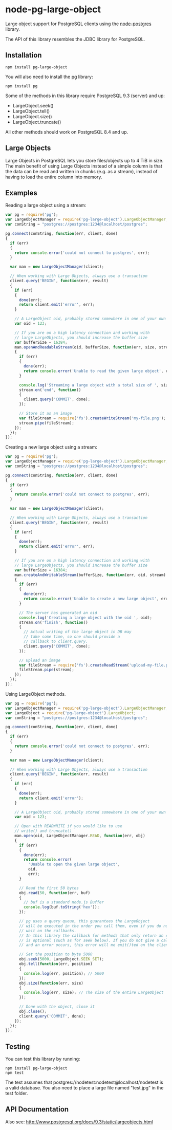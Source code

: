 node-pg-large-object
====================
Large object support for PostgreSQL clients using the [node-postgres](https://www.npmjs.org/package/pg) library.

The API of this library resembles the JDBC library for PostgreSQL.

Installation
------------

```
npm install pg-large-object
```

You will also need to install the [pg](https://www.npmjs.org/package/pg) library:

```
npm install pg
```

Some of the methods in this library require PostgreSQL 9.3 (server) and up:
* LargeObject.seek()
* LargeObject.tell()
* LargeObject.size()
* LargeObject.truncate()

All other methods should work on PostgreSQL 8.4 and up.

Large Objects
-------------
Large Objects in PostgreSQL lets you store files/objects up to 4 TiB in size. The main benefit
of using Large Objects instead of a simple column is that the data can be read and written in
chunks (e.g. as a stream), instead of having to load the entire column into memory.

Examples
--------

Reading a large object using a stream:

```javascript
var pg = require('pg');
var LargeObjectManager = require('pg-large-object').LargeObjectManager;
var conString = "postgres://postgres:1234@localhost/postgres";

pg.connect(conString, function(err, client, done)
{
  if (err)
  {
    return console.error('could not connect to postgres', err);
  }

  var man = new LargeObjectManager(client);

  // When working with Large Objects, always use a transaction
  client.query('BEGIN', function(err, result)
  {
    if (err)
    {
      done(err);
      return client.emit('error', err);
    }

    // A LargeObject oid, probably stored somewhere in one of your own tables.
    var oid = 123;

    // If you are on a high latency connection and working with
    // large LargeObjects, you should increase the buffer size
    var bufferSize = 16384;
    man.openAndReadableStream(oid, bufferSize, function(err, size, stream)
    {
      if (err)
      {
        done(err);
        return console.error('Unable to read the given large object', err);
      }

      console.log('Streaming a large object with a total size of ', size);
      stream.on('end', function()
      {
        client.query('COMMIT', done);
      });

      // Store it as an image
      var fileStream = require('fs').createWriteStream('my-file.png');
      stream.pipe(fileStream);
    });
  });
});
```


Creating a new large object using a stream:

```javascript
var pg = require('pg');
var LargeObjectManager = require('pg-large-object').LargeObjectManager;
var conString = "postgres://postgres:1234@localhost/postgres";

pg.connect(conString, function(err, client, done)
{
  if (err)
  {
    return console.error('could not connect to postgres', err);
  }

  var man = new LargeObjectManager(client);

  // When working with Large Objects, always use a transaction
  client.query('BEGIN', function(err, result)
  {
    if (err)
    {
      done(err);
      return client.emit('error', err);
    }

    // If you are on a high latency connection and working with
    // large LargeObjects, you should increase the buffer size
    var bufferSize = 16384;
    man.createAndWritableStream(bufferSize, function(err, oid, stream)
    {
      if (err)
      {
        done(err);
        return console.error('Unable to create a new large object', err);
      }

      // The server has generated an oid
      console.log('Creating a large object with the oid ', oid);
      stream.on('finish', function()
      {
        // Actual writing of the large object in DB may
        // take some time, so one should provide a
        // callback to client.query.
        client.query('COMMIT', done);
      });

      // Upload an image
      var fileStream = require('fs').createReadStream('upload-my-file.png');
      fileStream.pipe(stream);
    });
  });
});
```

Using LargeObject methods.

```javascript
var pg = require('pg');
var LargeObjectManager = require('pg-large-object').LargeObjectManager;
var LargeObject = require('pg-large-object').LargeObject;
var conString = "postgres://postgres:1234@localhost/postgres";

pg.connect(conString, function(err, client, done)
{
  if (err)
  {
    return console.error('could not connect to postgres', err);
  }

  var man = new LargeObjectManager(client);

  // When working with Large Objects, always use a transaction
  client.query('BEGIN', function(err, result)
  {
    if (err)
    {
      done(err);
      return client.emit('error');
    }

    // A LargeObject oid, probably stored somewhere in one of your own tables.
    var oid = 123;

    // Open with READWRITE if you would like to use
    // write() and truncate()
    man.open(oid, LargeObjectManager.READ, function(err, obj)
    {
      if (err)
      {
        done(err);
        return console.error(
          'Unable to open the given large object',
          oid,
          err);
      }

      // Read the first 50 bytes
      obj.read(50, function(err, buf)
      {
        // buf is a standard node.js Buffer
        console.log(buf.toString('hex'));
      });

      // pg uses a query queue, this guarantees the LargeObject
      // will be executed in the order you call them, even if you do not
      // wait on the callbacks.
      // In this library the callback for methods that only return an error
      // is optional (such as for seek below). If you do not give a callback
      // and an error occurs, this error will me emit()ted on the client object.

      // Set the position to byte 5000
      obj.seek(5000, LargeObject.SEEK_SET);
      obj.tell(function(err, position)
      {
        console.log(err, position); // 5000
      });
      obj.size(function(err, size)
      {
        console.log(err, size); // The size of the entire LargeObject
      });

      // Done with the object, close it
      obj.close();
      client.query('COMMIT', done);
    });
  });
});
```

Testing
-------
You can test this library by running:

```
npm install pg-large-object
npm test
```

The test assumes that postgres://nodetest:nodetest@localhost/nodetest is a valid database.
You also need to place a large file named "test.jpg" in the test folder.

API Documentation
-----------------
Also see: http://www.postgresql.org/docs/9.3/static/largeobjects.html
